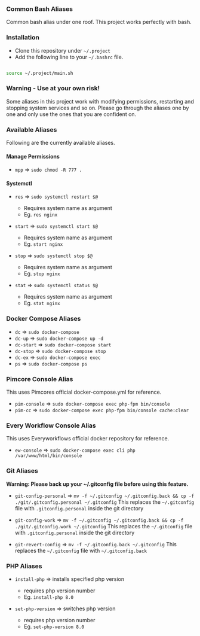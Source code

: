 ### Common Bash Aliases

Common bash alias under one roof.
This project works perfectly with bash.

### Installation

- Clone this repository under `~/.project`
- Add the following line to your `~/.bashrc` file.

```bash

source ~/.project/main.sh

```

### Warning - Use at your own risk!
Some aliases in this project work with modifying permissions, restarting and stopping system services and so on. 
Please go through the aliases one by one and only use the ones that you are confident on.

### Available Aliases

Following are the currently available aliases.

#### Manage Permissions
- `mpp` => `sudo chmod -R 777 .`

#### Systemctl
- `res` => `sudo systemctl restart $@` 
    - Requires system name as argument
    - Eg. `res nginx`

- `start` => `sudo systemctl start $@` 
    - Requires system name as argument
    - Eg. `start nginx`

- `stop` => `sudo systemctl stop $@` 
    - Requires system name as argument
    - Eg. `stop nginx`

- `stat` => `sudo systemctl status $@` 
    - Requires system name as argument
    - Eg. `stat nginx`

### Docker Compose Aliases

- `dc` => `sudo docker-compose`
- `dc-up` => `sudo docker-compose up -d`
- `dc-start` => `sudo docker-compose start`
- `dc-stop` => `sudo docker-compose stop`
- `dc-ex` => `sudo docker-compose exec`
- `ps` => `sudo docker-compose ps`

### Pimcore Console Alias
This uses Pimcores official docker-compose.yml for reference.
- `pim-console` => `sudo docker-compose exec php-fpm bin/console`
- `pim-cc` => `sudo docker-compose exec php-fpm bin/console cache:clear`

### Every Workflow Console Alias
This uses Everyworkflows official docker repository for reference.
- `ew-console` => `sudo docker-compose exec cli php /var/www/html/bin/console`

### Git Aliases
**Warning: Please back up your ~/.gitconfig file before using this feature.**

- `git-config-personal` => `mv -f ~/.gitconfig ~/.gitconfig.back && cp -f ./git/.gitconfig.personal ~/.gitconfig`
    This replaces the `~/.gitconfig` file with `.gitconfig.personal` inside the git directory
    

- `git-config-work` => `mv -f ~/.gitconfig ~/.gitconfig.back && cp -f ./git/.gitconfig.work ~/.gitconfig`
    This replaces the `~/.gitconfig` file with `.gitconfig.personal` inside the git directory


- `git-revert-config` => `mv -f ~/.gitconfig.back ~/.gitconfig`
    This replaces the `~/.gitconfig` file with `~/.gitconfig.back`

### PHP Aliases
- `install-php` => installs specified php version
    - requires php version number
    - Eg. `install-php 8.0`

- `set-php-version` => switches php version
    - requires php version number
    - Eg. `set-php-version 8.0`
    
